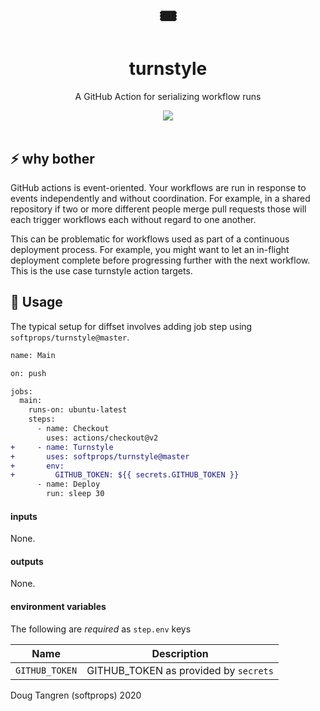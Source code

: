 <h1 align="center">
  🎟️
</h1>

<h1 align="center">
  turnstyle
</h1>

<p align="center">
   A GitHub Action for serializing workflow runs
</p>

<div align="center">
  <a href="https://github.com/softprops/turnstyle/actions">
		<img src="https://github.com/softprops/turnstyle/workflows/Main/badge.svg"/>
	</a>
</div>

<br />

## ⚡ why bother

GitHub actions is event-oriented. Your workflows are run in response to events independently and without coordination. For example, in a shared repository if two or more different
people merge pull requests those will each trigger workflows each without regard to one another.

This can be problematic for workflows used as part of a continuous deployment process. For example, you might want to let an in-flight deployment complete before progressing further with the next workflow. This is the use case turnstyle action targets.

## 🤸 Usage

The typical setup for diffset involves adding job step using `softprops/turnstyle@master`.

```diff
name: Main

on: push

jobs:
  main:
    runs-on: ubuntu-latest
    steps:
      - name: Checkout
        uses: actions/checkout@v2
+     - name: Turnstyle
+       uses: softprops/turnstyle@master
+       env:
+         GITHUB_TOKEN: ${{ secrets.GITHUB_TOKEN }}
      - name: Deploy
        run: sleep 30
```

#### inputs

None.


#### outputs

None.

#### environment variables

The following are *required* as `step.env` keys

| Name           | Description                          |
|----------------|--------------------------------------|
| `GITHUB_TOKEN` | GITHUB_TOKEN as provided by `secrets`|

Doug Tangren (softprops) 2020
